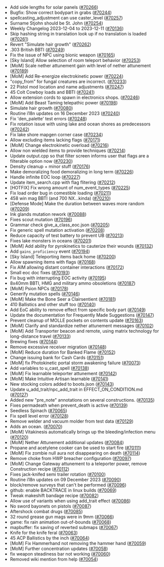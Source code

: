 * Add side lengths for solar panels ([#70266](https://github.com/CleverRaven/Cataclysm-DDA/pull/70266))
* Bugfix: Show correct bodypart in grabs ([#70244](https://github.com/CleverRaven/Cataclysm-DDA/pull/70244))
* spellcasting_adjustment can use caster_level  ([#70257](https://github.com/CleverRaven/Cataclysm-DDA/pull/70257))
* Surname Stjohn should be St. John ([#70254](https://github.com/CleverRaven/Cataclysm-DDA/pull/70254))
* Weekly Changelog 2023-12-04 to 2023-12-11 ([#70136](https://github.com/CleverRaven/Cataclysm-DDA/pull/70136))
* Skip hashing string in translation look up if no translation is loaded ([#70261](https://github.com/CleverRaven/Cataclysm-DDA/pull/70261))
* Revert "Simulate hair growth" ([#70262](https://github.com/CleverRaven/Cataclysm-DDA/pull/70262))
* .303 British BBTI ([#70249](https://github.com/CleverRaven/Cataclysm-DDA/pull/70249))
* Fix the issue of NPC using bionic weapon ([#70165](https://github.com/CleverRaven/Cataclysm-DDA/pull/70165))
* [Sky Island] Allow selection of room teleport behavior ([#70253](https://github.com/CleverRaven/Cataclysm-DDA/pull/70253))
* [MoM] Scale nether attunement gain with level of nether attunement ([#70189](https://github.com/CleverRaven/Cataclysm-DDA/pull/70189))
* [MoM] Add Re-energize electrokinetic power ([#70224](https://github.com/CleverRaven/Cataclysm-DDA/pull/70224))
* "copy_from" for fungal creatures are incorrect. ([#70233](https://github.com/CleverRaven/Cataclysm-DDA/pull/70233))
* 22 Pistol mod location and name adjustments ([#70247](https://github.com/CleverRaven/Cataclysm-DDA/pull/70247))
* 45 Colt Cowboy loads and BBTI ([#70241](https://github.com/CleverRaven/Cataclysm-DDA/pull/70241))
* Allow extension cords to spawn in electronics shops. ([#70246](https://github.com/CleverRaven/Cataclysm-DDA/pull/70246))
* [MoM] Add Beast Taming telepathic power ([#70198](https://github.com/CleverRaven/Cataclysm-DDA/pull/70198))
* Simulate hair growth ([#70080](https://github.com/CleverRaven/Cataclysm-DDA/pull/70080))
* Routine i18n updates on 16 December 2023 ([#70240](https://github.com/CleverRaven/Cataclysm-DDA/pull/70240))
* Fix 'den_palette' test errors ([#70248](https://github.com/CleverRaven/Cataclysm-DDA/pull/70248))
* Fix rotation issue with using lake and ocean shores as predecessors ([#70242](https://github.com/CleverRaven/Cataclysm-DDA/pull/70242))
* Fix lake shore mapgen corner case ([#70234](https://github.com/CleverRaven/Cataclysm-DDA/pull/70234))
* Allow excluding items lacking flags ([#70171](https://github.com/CleverRaven/Cataclysm-DDA/pull/70171))
* [MoM] Change electrokinetic overload ([#70216](https://github.com/CleverRaven/Cataclysm-DDA/pull/70216))
* Allow non wielded items to provide techniques ([#70214](https://github.com/CleverRaven/Cataclysm-DDA/pull/70214))
* Update output.cpp so that filter screen informs user that flags are a filterable option now ([#70230](https://github.com/CleverRaven/Cataclysm-DDA/pull/70230))
* Density cleanup + minor stuff ([#70176](https://github.com/CleverRaven/Cataclysm-DDA/pull/70176))
* Make demoralizing food demoralizing in long term ([#70226](https://github.com/CleverRaven/Cataclysm-DDA/pull/70226))
* Handle infinite EOC loop ([#70227](https://github.com/CleverRaven/Cataclysm-DDA/pull/70227))
* Update item_search.cpp with flag flitering ([#70212](https://github.com/CleverRaven/Cataclysm-DDA/pull/70212))
* [HOTFIX] Fix wrong amount of num_event_types ([#70225](https://github.com/CleverRaven/Cataclysm-DDA/pull/70225))
* Fix load order bug in comestible loading ([#70211](https://github.com/CleverRaven/Cataclysm-DDA/pull/70211))
* 458 win mag BBTI (and 700 NX...kinda) ([#70210](https://github.com/CleverRaven/Cataclysm-DDA/pull/70210))
* [Defense Mode] Make the duration between waves more random ([#70209](https://github.com/CleverRaven/Cataclysm-DDA/pull/70209))
* Ink glands mutation rework ([#70088](https://github.com/CleverRaven/Cataclysm-DDA/pull/70088))
* Fixes scout mutation ([#70196](https://github.com/CleverRaven/Cataclysm-DDA/pull/70196))
* Grammar check give_a_class_eoc.json ([#70205](https://github.com/CleverRaven/Cataclysm-DDA/pull/70205))
* Fix generic spell mutation activation ([#70208](https://github.com/CleverRaven/Cataclysm-DDA/pull/70208))
* Reduce capacity of test battery to prevent UB ([#70213](https://github.com/CleverRaven/Cataclysm-DDA/pull/70213))
* Fixes lake monsters in oceans ([#70201](https://github.com/CleverRaven/Cataclysm-DDA/pull/70201))
* [MoM] Add ability for pyrokinetics to cauterize their wounds ([#70132](https://github.com/CleverRaven/Cataclysm-DDA/pull/70132))
* Add ```gains_proficiency``` event ([#70194](https://github.com/CleverRaven/Cataclysm-DDA/pull/70194))
* [Sky Island] Teleporting items back home ([#70200](https://github.com/CleverRaven/Cataclysm-DDA/pull/70200))
* Allow spawning items with flags ([#70168](https://github.com/CleverRaven/Cataclysm-DDA/pull/70168))
* Fix AIM allowing distant container interactions ([#70172](https://github.com/CleverRaven/Cataclysm-DDA/pull/70172))
* Small eoc doc fixes ([#70193](https://github.com/CleverRaven/Cataclysm-DDA/pull/70193))
* Fix bug with interrupting EOC activity ([#70195](https://github.com/CleverRaven/Cataclysm-DDA/pull/70195))
* 8x40mm BBTI, HMG and military ammo obsoletions ([#70187](https://github.com/CleverRaven/Cataclysm-DDA/pull/70187))
* [MoM] Psion NPCs ([#70178](https://github.com/CleverRaven/Cataclysm-DDA/pull/70178))
* Generify mutation spells ([#70146](https://github.com/CleverRaven/Cataclysm-DDA/pull/70146))
* [MoM] Make the Bone Seer a Clairsentient ([#70181](https://github.com/CleverRaven/Cataclysm-DDA/pull/70181))
* 410  Ballistics and other stuff too ([#70140](https://github.com/CleverRaven/Cataclysm-DDA/pull/70140))
* Add EoC ability to remove effect from specific body part ([#70149](https://github.com/CleverRaven/Cataclysm-DDA/pull/70149))
* Update the documentation for Frequently Made Suggestions ([#70147](https://github.com/CleverRaven/Cataclysm-DDA/pull/70147))
* Prevent cleanup of MOLLE pockets on contents update ([#70163](https://github.com/CleverRaven/Cataclysm-DDA/pull/70163))
* [MoM] Clarify and standardize nether attunement messages ([#70102](https://github.com/CleverRaven/Cataclysm-DDA/pull/70102))
* [MoM] Add Transporter beacon and remote, using matrix technology for long-distance travel ([#70133](https://github.com/CleverRaven/Cataclysm-DDA/pull/70133))
* Brewing fixes ([#70144](https://github.com/CleverRaven/Cataclysm-DDA/pull/70144))
* Remove excessive receiver migration ([#70148](https://github.com/CleverRaven/Cataclysm-DDA/pull/70148))
* [MoM] Reduce duration for Banked Flame ([#70152](https://github.com/CleverRaven/Cataclysm-DDA/pull/70152))
* Change issuing bank for Cash Cards ([#70151](https://github.com/CleverRaven/Cataclysm-DDA/pull/70151))
* [MoM] fix Photokinetic portal storm awakening failure ([#70073](https://github.com/CleverRaven/Cataclysm-DDA/pull/70073))
* Add variables to u_cast_spell ([#70138](https://github.com/CleverRaven/Cataclysm-DDA/pull/70138))
* [MoM] Fix learnable teleporter attunement ([#70142](https://github.com/CleverRaven/Cataclysm-DDA/pull/70142))
* [MoM] Make Intuitive Artisan learnable ([#70141](https://github.com/CleverRaven/Cataclysm-DDA/pull/70141))
* New stocking colors added to boots.json ([#70143](https://github.com/CleverRaven/Cataclysm-DDA/pull/70143))
* Update u_add_trait/npc_add_trait in EFFECT_ON_CONDITION.md ([#70127](https://github.com/CleverRaven/Cataclysm-DDA/pull/70127))
* Added new "pre_note" annotations on several constructions. ([#70135](https://github.com/CleverRaven/Cataclysm-DDA/pull/70135))
* Fixes permadeath when prevent_death is active ([#70139](https://github.com/CleverRaven/Cataclysm-DDA/pull/70139))
* Seedless Spinach ([#70065](https://github.com/CleverRaven/Cataclysm-DDA/pull/70065))
* Fix spell level error ([#70128](https://github.com/CleverRaven/Cataclysm-DDA/pull/70128))
* Remove welder and vacuum molder from test data ([#70129](https://github.com/CleverRaven/Cataclysm-DDA/pull/70129))
* Adds an ocean. ([#70070](https://github.com/CleverRaven/Cataclysm-DDA/pull/70070))
* [MoM] Vitakinesis automatically brings up the bleeding/infection menu ([#70120](https://github.com/CleverRaven/Cataclysm-DDA/pull/70120))
* [MoM] Nether Attunement additional updates ([#70084](https://github.com/CleverRaven/Cataclysm-DDA/pull/70084))
* Propane and acetylene cooker can be used to start fire ([#70111](https://github.com/CleverRaven/Cataclysm-DDA/pull/70111))
* [MoM] Fix zombie null aura not disappearing on death ([#70114](https://github.com/CleverRaven/Cataclysm-DDA/pull/70114))
* Remove choke from HWP breacher configuration ([#70097](https://github.com/CleverRaven/Cataclysm-DDA/pull/70097))
* [MoM] Change Gateway attunement to a teleporter power, remove Construction recipe ([#70112](https://github.com/CleverRaven/Cataclysm-DDA/pull/70112))
* Fixes jack-knifed semi trailer rotation ([#70100](https://github.com/CleverRaven/Cataclysm-DDA/pull/70100))
* Routine i18n updates on 09 December 2023 ([#70090](https://github.com/CleverRaven/Cataclysm-DDA/pull/70090))
* block/remove surveys that can't be performed ([#70096](https://github.com/CleverRaven/Cataclysm-DDA/pull/70096))
* github: enable BACKTRACE in linux builds ([#70069](https://github.com/CleverRaven/Cataclysm-DDA/pull/70069))
* Tweak makeshift bandage recipe  ([#70082](https://github.com/CleverRaven/Cataclysm-DDA/pull/70082))
* Allow use of variants when using add_trait effect ([#70086](https://github.com/CleverRaven/Cataclysm-DDA/pull/70086))
* No sword bayonets on pistols ([#70087](https://github.com/CleverRaven/Cataclysm-DDA/pull/70087))
* Aftershock combat drugs ([#70085](https://github.com/CleverRaven/Cataclysm-DDA/pull/70085))
* 32 round grease gun mags were in 9mm ([#70066](https://github.com/CleverRaven/Cataclysm-DDA/pull/70066))
* game: fix rain animation out-of-bounds ([#70068](https://github.com/CleverRaven/Cataclysm-DDA/pull/70068))
* mapbuffer: fix saving of reverted submaps ([#70067](https://github.com/CleverRaven/Cataclysm-DDA/pull/70067))
* Knife for the knife feral ([#70063](https://github.com/CleverRaven/Cataclysm-DDA/pull/70063))
* 45 ACP Ballistics by the inch ([#70064](https://github.com/CleverRaven/Cataclysm-DDA/pull/70064))
* [MoM] Fix Hammerhand not removing the hammer hand ([#70059](https://github.com/CleverRaven/Cataclysm-DDA/pull/70059))
* [MoM] Further concentration updates ([#70058](https://github.com/CleverRaven/Cataclysm-DDA/pull/70058))
* fix weapon steadiness bar not working ([#70060](https://github.com/CleverRaven/Cataclysm-DDA/pull/70060))
* Removed wiki mention from help ([#70054](https://github.com/CleverRaven/Cataclysm-DDA/pull/70054))

